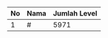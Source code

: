 | No | Nama            | Jumlah Level |
|----|-----------------|--------------|
| 1  | #    |    5971        |

